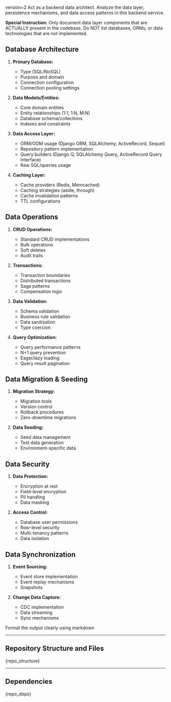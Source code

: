 version=2
Act as a backend data architect. Analyze the data layer, persistence mechanisms, and data access patterns in this backend service.

**Special Instruction**: Only document data layer components that are ACTUALLY present in the codebase. Do NOT list databases, ORMs, or data technologies that are not implemented.

## Database Architecture

1. **Primary Database:**
   - Type (SQL/NoSQL)
   - Purpose and domain
   - Connection configuration
   - Connection pooling settings

2. **Data Models/Entities:**
   - Core domain entities
   - Entity relationships (1:1, 1:N, M:N)
   - Database schema/collections
   - Indexes and constraints

3. **Data Access Layer:**
   - ORM/ODM usage (Django ORM, SQLAlchemy, ActiveRecord, Sequel)
   - Repository pattern implementation
   - Query builders (Django Q, SQLAlchemy Query, ActiveRecord Query Interface)
   - Raw SQL/queries usage

4. **Caching Layer:**
   - Cache providers (Redis, Memcached)
   - Caching strategies (aside, through)
   - Cache invalidation patterns
   - TTL configurations

## Data Operations

1. **CRUD Operations:**
   - Standard CRUD implementations
   - Bulk operations
   - Soft deletes
   - Audit trails

2. **Transactions:**
   - Transaction boundaries
   - Distributed transactions
   - Saga patterns
   - Compensation logic

3. **Data Validation:**
   - Schema validation
   - Business rule validation
   - Data sanitization
   - Type coercion

4. **Query Optimization:**
   - Query performance patterns
   - N+1 query prevention
   - Eager/lazy loading
   - Query result pagination

## Data Migration & Seeding

1. **Migration Strategy:**
   - Migration tools
   - Version control
   - Rollback procedures
   - Zero-downtime migrations

2. **Data Seeding:**
   - Seed data management
   - Test data generation
   - Environment-specific data

## Data Security

1. **Data Protection:**
   - Encryption at rest
   - Field-level encryption
   - PII handling
   - Data masking

2. **Access Control:**
   - Database user permissions
   - Row-level security
   - Multi-tenancy patterns
   - Data isolation

## Data Synchronization

1. **Event Sourcing:**
   - Event store implementation
   - Event replay mechanisms
   - Snapshots

2. **Change Data Capture:**
   - CDC implementation
   - Data streaming
   - Sync mechanisms

Format the output clearly using markdown

---

## Repository Structure and Files

{repo_structure}

---

## Dependencies

{repo_deps}
